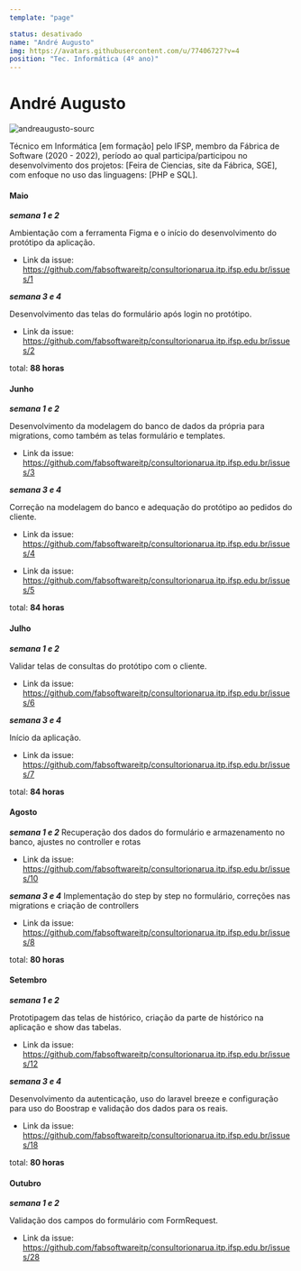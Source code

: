 ```yaml
---
template: "page"

status: desativado
name: "André Augusto"
img: https://avatars.githubusercontent.com/u/77406727?v=4
position: "Tec. Informática (4º ano)"
---
```


# André Augusto

 ![andreaugusto-sourc](https://avatars.githubusercontent.com/u/77406727?v=4)

Técnico em Informática [em formação] pelo IFSP, membro da Fábrica de Software (2020 - 2022), período ao qual participa/participou no desenvolvimento dos projetos: [Feira de Ciencias, site da Fábrica, SGE], com enfoque no uso das linguagens: [PHP e SQL].

<!-- ## Perfil

## Evolução

## Atividades -->

#### Maio

***semana 1 e 2***

Ambientação com a ferramenta Figma e o início do desenvolvimento do protótipo da aplicação.

- Link da issue: https://github.com/fabsoftwareitp/consultorionarua.itp.ifsp.edu.br/issues/1

***semana 3 e 4***

Desenvolvimento das telas do formulário após login no protótipo.

- Link da issue: https://github.com/fabsoftwareitp/consultorionarua.itp.ifsp.edu.br/issues/2

total: **88 horas**

#### Junho

***semana 1 e 2***

Desenvolvimento da modelagem do banco de dados da própria para migrations, como também as telas formulário e templates.

- Link da issue: https://github.com/fabsoftwareitp/consultorionarua.itp.ifsp.edu.br/issues/3

***semana 3 e 4***

Correção na modelagem do banco e adequação do protótipo ao pedidos do cliente.

- Link da issue: https://github.com/fabsoftwareitp/consultorionarua.itp.ifsp.edu.br/issues/4

- Link da issue: https://github.com/fabsoftwareitp/consultorionarua.itp.ifsp.edu.br/issues/5

total: **84 horas**

#### Julho

***semana 1 e 2***

Validar telas de consultas do protótipo com o cliente. 

- Link da issue: https://github.com/fabsoftwareitp/consultorionarua.itp.ifsp.edu.br/issues/6

***semana 3 e 4***

Início da aplicação.

- Link da issue: https://github.com/fabsoftwareitp/consultorionarua.itp.ifsp.edu.br/issues/7

total: **84 horas**

#### Agosto

***semana 1 e 2***
Recuperação dos dados do formulário e armazenamento no banco, ajustes no controller e rotas

- Link da issue: https://github.com/fabsoftwareitp/consultorionarua.itp.ifsp.edu.br/issues/10

***semana 3 e 4***
Implementação do step by step no formulário, correções nas migrations e criação de controllers

- Link da issue: https://github.com/fabsoftwareitp/consultorionarua.itp.ifsp.edu.br/issues/8

total: **80 horas**

#### Setembro

***semana 1 e 2***

Prototipagem das telas de histórico, criação da parte de histórico na aplicação e show das tabelas.

- Link da issue: https://github.com/fabsoftwareitp/consultorionarua.itp.ifsp.edu.br/issues/12

***semana 3 e 4***

Desenvolvimento da autenticação, uso do laravel breeze e configuração para uso do Boostrap e validação dos dados para os reais.

- Link da issue: https://github.com/fabsoftwareitp/consultorionarua.itp.ifsp.edu.br/issues/18

total: **80 horas**

#### Outubro

***semana 1 e 2***

Validação dos campos do formulário com FormRequest.

- Link da issue: https://github.com/fabsoftwareitp/consultorionarua.itp.ifsp.edu.br/issues/28

